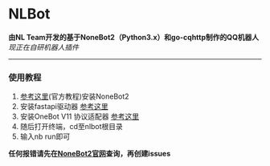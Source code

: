 # NLBot
**由NL Team开发的基于NoneBot2（Python3.x）和go-cqhttp制作的QQ机器人**
*现正在自研机器人插件*

------------


### 使用教程

1. [参考这里](https://v2.nonebot.dev/docs/start/installation)(官方教程)安装NoneBot2
2. 安装fastapi驱动器 [参考这里](https://v2.nonebot.dev/docs/start/install-driver)
3. 安装OneBot V11 协议适配器 [参考这里](https://v2.nonebot.dev/docs/start/install-adapter)
4. 随后打开终端，cd至nlbot根目录
5. 输入nb run即可

**任何报错请先在[NoneBot2官网](https://v2.nonebot.dev/)查询，再创建issues**
